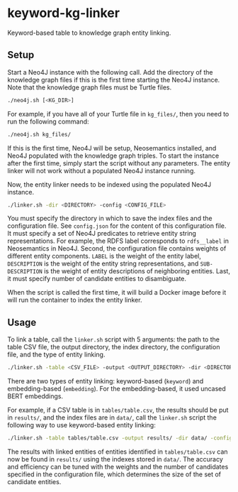 # keyword-kg-linker
Keyword-based table to knowledge graph entity linking.

## Setup
Start a Neo4J instance with the following call.
Add the directory of the knowledge graph files if this is the first time starting the Neo4J instance.
Note that the knowledge graph files must be Turtle files.

```bash
./neo4j.sh [<KG_DIR>]
```

For example, if you have all of your Turtle file in `kg_files/`, then you need to run the following command:

```bash
./neo4j.sh kg_files/
```

If this is the first time, Neo4J will be setup, Neosemantics installed, and Neo4J populated with the knowledge graph triples.
To start the instance after the first time, simply start the script without any parameters.
The entity linker will not work without a populated Neo4J instance running.

Now, the entity linker needs to be indexed using the populated Neo4J instance.

```bash
./linker.sh -dir <DIRECTORY> -config <CONFIG_FILE>
```

You must specify the directory in which to save the index files and the configuration file.
See `config.json` for the content of this configuration file.
It must specify a set of Neo4J predicates to retrieve entity string representations.
For example, the RDFS label corresponds to `rdfs__label` in Neosemantics in Neo4J.
Second, the configuration file contains weights of different entity components.
`LABEL` is the weight of the entity label, `DESCRIPTION` is the weight of the entity string representations, and `SUB-DESCRIPTION` is the weight of entity descriptions of neighboring entities.
Last, it must specify number of candidate entities to disambiguate.

When the script is called the first time, it will build a Docker image before it will run the container to index the entity linker.

## Usage
To link a table, call the `linker.sh` script with 5 arguments: the path to the table CSV file, the output directory, the index directory, the configuration file, and the type of entity linking.

```bash
./linker.sh -table <CSV_FILE> -output <OUTPUT_DIRECTORY> -dir <DIRECTORY> -config <CONFIG_FILE> -type <ENTITY_LINKING_TYPE>
```

There are two types of entity linking: keyword-based (`keyword`) and embedding-based (`embedding`).
For the embedding-based, it used uncased BERT embeddings.

For example, if a CSV table is in `tables/table.csv`, the results should be put in `results/`, and the index files are in `data/`, call the `linker.sh` script the following way to use keyword-based entity linking:

```bash
./linker.sh -table tables/table.csv -output results/ -dir data/ -config config.json -type keyword
```

The results with linked entities of entities identified in `tables/table.csv` can now be found in `results/` using the indexes stored in `data/`.
The accuracy and efficiency can be tuned with the weights and the number of candidates specified in the configuration file, which determines the size of the set of candidate entities.